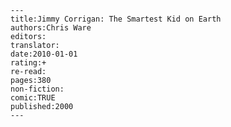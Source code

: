 
    ---
    title:Jimmy Corrigan: The Smartest Kid on Earth
    authors:Chris Ware
    editors:
    translator:
    date:2010-01-01
    rating:+
    re-read:
    pages:380
    non-fiction:
    comic:TRUE
    published:2000
    ---

    